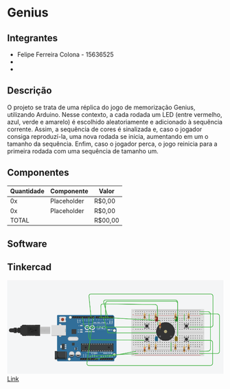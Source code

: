 # Genius

## Integrantes
- Felipe Ferreira Colona - 15636525
- 
- 

## Descrição
O projeto se trata de uma réplica do jogo de memorização Genius, utilizando Arduino. Nesse contexto, a cada rodada um LED (entre vermelho, azul, verde e amarelo) é escolhido aleatoriamente e adicionado à sequência corrente. Assim, a sequência de cores é sinalizada e, caso o jogador consiga reproduzí-la, uma nova rodada se inicia, aumentando em um o tamanho da sequência. Enfim, caso o jogador perca, o jogo reinicia para a primeira rodada com uma sequência de tamanho um.

## Componentes
| Quantidade      | Componente              | Valor   |
| --------------- | ----------------------- | ------- |
| 0x              | Placeholder             | R$0,00  |
| 0x              | Placeholder             | R$0,00  |
| TOTAL           |                         | R$00,00 |

## Software

## Tinkercad
![Tinkercad](imgs/tinkercad.png)
[Link](#)